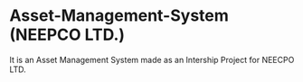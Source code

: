 # Asset-Management-System (NEEPCO LTD.)
It is an Asset Management System made as an Intership Project for NEECPO LTD.
